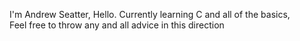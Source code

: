 I'm Andrew Seatter, Hello.
Currently learning C and all of the basics,   
Feel free to throw any and all advice in this direction



<!---
Andrew-seatter/Andrew-seatter is a ✨ special ✨ repository because its `README.md` (this file) appears on your GitHub profile.
You can click the Preview link to take a look at your changes.
--->

